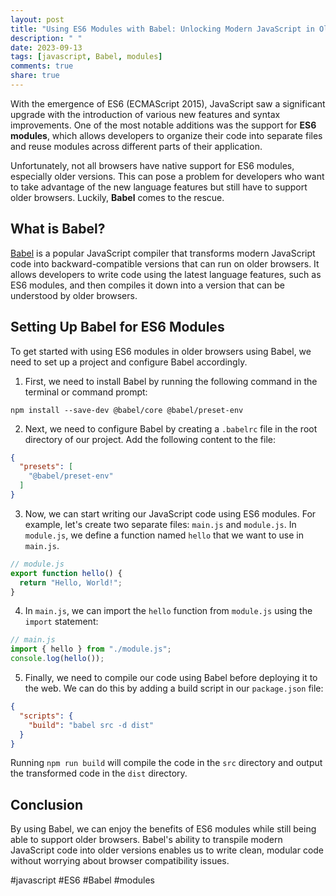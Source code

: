 ```yaml
---
layout: post
title: "Using ES6 Modules with Babel: Unlocking Modern JavaScript in Older Browsers"
description: " "
date: 2023-09-13
tags: [javascript, Babel, modules]
comments: true
share: true
---
```


With the emergence of ES6 (ECMAScript 2015), JavaScript saw a significant upgrade with the introduction of various new features and syntax improvements. One of the most notable additions was the support for **ES6 modules**, which allows developers to organize their code into separate files and reuse modules across different parts of their application.

Unfortunately, not all browsers have native support for ES6 modules, especially older versions. This can pose a problem for developers who want to take advantage of the new language features but still have to support older browsers. Luckily, **Babel** comes to the rescue.

## What is Babel?

[Babel](https://babeljs.io/) is a popular JavaScript compiler that transforms modern JavaScript code into backward-compatible versions that can run on older browsers. It allows developers to write code using the latest language features, such as ES6 modules, and then compiles it down into a version that can be understood by older browsers.

## Setting Up Babel for ES6 Modules

To get started with using ES6 modules in older browsers using Babel, we need to set up a project and configure Babel accordingly. 

1. First, we need to install Babel by running the following command in the terminal or command prompt:
```shell
npm install --save-dev @babel/core @babel/preset-env
```

2. Next, we need to configure Babel by creating a `.babelrc` file in the root directory of our project. Add the following content to the file:
```json
{
  "presets": [
    "@babel/preset-env"
  ]
}
```

3. Now, we can start writing our JavaScript code using ES6 modules. For example, let's create two separate files: `main.js` and `module.js`. In `module.js`, we define a function named `hello` that we want to use in `main.js`.
```javascript
// module.js
export function hello() {
  return "Hello, World!";
}
```

4. In `main.js`, we can import the `hello` function from `module.js` using the `import` statement:
```javascript
// main.js
import { hello } from "./module.js";
console.log(hello());
```

5. Finally, we need to compile our code using Babel before deploying it to the web. We can do this by adding a build script in our `package.json` file:
```json
{
  "scripts": {
    "build": "babel src -d dist"
  }
}
```
Running `npm run build` will compile the code in the `src` directory and output the transformed code in the `dist` directory.

## Conclusion

By using Babel, we can enjoy the benefits of ES6 modules while still being able to support older browsers. Babel's ability to transpile modern JavaScript code into older versions enables us to write clean, modular code without worrying about browser compatibility issues.

#javascript #ES6 #Babel #modules